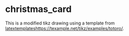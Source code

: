 # christmas_card
This is a modified tikz drawing using a template from [latextemplates](https://texample.net/tikz/examples/totoro/)https://texample.net/tikz/examples/totoro/.
